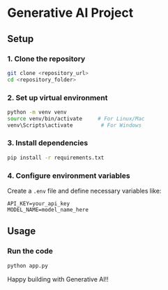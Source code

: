 # Generative AI Project
## Setup

### 1. Clone the repository
```bash
git clone <repository_url>
cd <repository_folder>
```

### 2. Set up virtual environment
```bash
python -m venv venv
source venv/bin/activate     # For Linux/Mac
venv\Scripts\activate         # For Windows
```

### 3. Install dependencies
```bash
pip install -r requirements.txt
```

### 4. Configure environment variables
Create a `.env` file and define necessary variables like:
```
API_KEY=your_api_key
MODEL_NAME=model_name_here
```

## Usage

### Run the code
```bash
python app.py
```
Happy building with Generative AI!!

